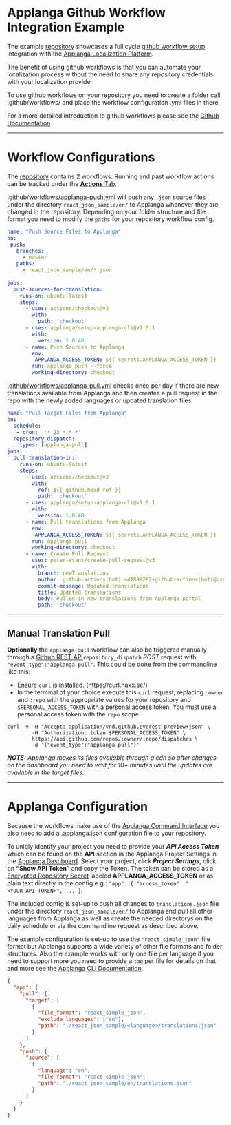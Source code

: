 # Applanga Github Workflow Integration Example
 
The example [repository](https://github.com/applanga/github-workflow-example) showcases a full cycle [github workflow setup](https://github.com/applanga/setup-applanga-cli) integration with the [Applanga Localization Platform](https://www.applanga.com).

The benefit of using github workflows is that you can automate your localization process without the need to share any repository credentials with your localization provider.

To use github workflows on your repository you need to create a folder call .github/workflows/ and place the workflow configuration .yml files in there. 

For a more detailed introduction to github workflows please see the [Github Documentation](https://help.github.com/en/actions/configuring-and-managing-workflows/configuring-a-workflow)

---
# Workflow Configurations

The [repository](https://github.com/applanga/github-workflow-example) contains 2 workflows. Running and past workflow actions can be tracked under the [**Actions** Tab](https://github.com/applanga/github-workflow-example/actions).

[.github/workflows/applanga-push.yml](https://github.com/applanga/github-workflow-example/blob/master/.github/workflows/applanga-push.yml) will push any `.json` source files under the directory `react_json_sample/en/` to Applanga whenever they are changed in the repository. Depending on your folder structure and file format you need to modify the `paths` for your repository workflow config.

```yaml
name: "Push Source Files to Applanga"
on:
 push:
   branches:
     - master
   paths:
     - react_json_sample/en/*.json
   
jobs:
  push-sources-for-translation:
    runs-on: ubuntu-latest
    steps:
      - uses: actions/checkout@v2
        with:
          path: 'checkout'
      - uses: applanga/setup-applanga-cli@v1.0.1
        with:
          version: 1.0.48
      - name: Push Sources to Applanga
        env: 
         APPLANGA_ACCESS_TOKEN: ${{ secrets.APPLANGA_ACCESS_TOKEN }}
        run: applanga push --force
        working-directory: checkout
```

[.github/workflows/applanga-pull.yml](https://github.com/applanga/github-workflow-example/blob/master/.github/workflows/applanga-pull.yml) checks once per day if there are new translations available from Applanga and then creates a pull request in the repo with the newly added languages or updated translation files. 

```yaml
name: "Pull Target Files from Applanga"
on:
  schedule:
   - cron:  '* 23 * * *'
  repository_dispatch:
    types: [applanga-pull]
jobs:
  pull-translation-in:
    runs-on: ubuntu-latest
    steps:
      - uses: actions/checkout@v2
        with:
          ref: ${{ github.head_ref }}
          path: 'checkout'
      - uses: applanga/setup-applanga-cli@v1.0.1
        with:
          version: 1.0.48
      - name: Pull translations from Applanga
        env: 
         APPLANGA_ACCESS_TOKEN: ${{ secrets.APPLANGA_ACCESS_TOKEN }}
        run: applanga pull
        working-directory: checkout
      - name: Create Pull Request
        uses: peter-evans/create-pull-request@v3
        with:
		  branch: newTranslations
		  author: github-actions[bot] <41898282+github-actions[bot]@users.noreply.github.com>
          commit-message: Updated translations
          title: Updated translations 
          body: Pulled in new translations from Applanga portal
          path: 'checkout'
```

---
## Manual Translation Pull
**Optionally** the `applanga-pull` workflow can also be triggered manually through a [Github REST API](https://developer.github.com/v3/repos/#create-a-repository-dispatch-event)`repository_dispatch` *POST* request with `"event_type":"applanga-pull"`. This could be done from the commandline like this:

* Ensure `curl` is installed. (https://curl.haxx.se/)
* In the terminal of your choice execute this `curl` request, replacing `:owner` and `:repo` with the appropriate values for your repository and `$PERSONAL_ACCESS_TOKEN` with a [personal access token](https://help.github.com/en/articles/creating-a-personal-access-token-for-the-command-line). You must use a personal access token with the `repo` scope.

```shell
curl -v -H "Accept: application/vnd.github.everest-preview+json" \
        -H "Authorization: token $PERSONAL_ACCESS_TOKEN" \
        https://api.github.com/repos/:owner/:repo/dispatches \
        -d '{"event_type":"applanga-pull"}'
```
***NOTE:*** *Applanga makes its files available through a cdn so after changes on the dashboard you need to wait for 10+ minutes until the updates are available in the target files.*

---
# Applanga Configuration

Because the workflows make use of the [Applanga Command Interface](https://github.com/applanga/applanga-cli) you also need to add a [.applanga.json](https://github.com/applanga/github-workflow-example/blob/master/.applanga.json) configuration file to your repository. 

To uniqly identify your project you need to provide your ***API Access Token*** which can be found on the **API** section in the Applanga Project Settings in the [Applanga Dashboard](https://dashboard.applanga.com). Select your project, click ***Project Settings***, click on **“Show API Token”** and copy the Token. The token can be stored as a [Encrypted Repository Secret](https://help.github.com/en/actions/configuring-and-managing-workflows/creating-and-storing-encrypted-secrets#creating-encrypted-secrets-for-a-repository) labeled **APPLANGA\_ACCESS\_TOKEN** or as plain text directly in the config e.g.: `"app": { "access_token": "<YOUR_API_TOKEN>", ... }`.

The included config is set-up to push all changes to `translations.json` file under the directory `react_json_sample/en/` to Applanga and pull all other languages from Applanga as well as create the needed directorys on the daily schedule or via the commandline request as described above.

The example configuration is set-up to use the `"react_simple_json"` file format but Applanga supports a wide variety of other file formats and folder structures. Also the example works with only one file per language if you need to support more you need to provide a `tag` per file for details on that and more see the [Applanga CLI Documentation](https://github.com/applanga/applanga-cli).

```json 
{
  "app": { 
    "pull": {
      "target": [
        {
          "file_format": "react_simple_json", 
          "exclude_languages": ["en"],
          "path": "./react_json_sample/<language>/translations.json"
        }
      ]
    }, 
    "push": {
      "source": [
        {
          "language": "en",
          "file_format": "react_simple_json", 
          "path": "./react_json_sample/en/translations.json"
        }
      ]
    }
  }
}
```                                                                  
                                                               
